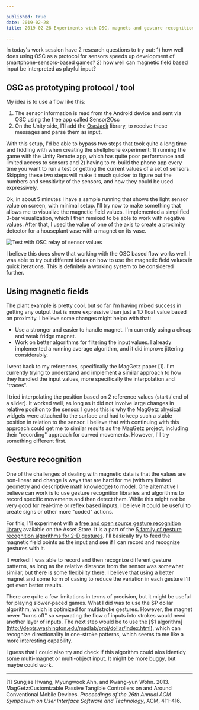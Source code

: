 ```yaml
---

published: true
date: 2019-02-28
title: 2019-02-28 Experiments with OSC, magnets and gesture recognition

---
```


In today's work session have 2 research questions to try out: 1) how well does using OSC as a protocol for sensors speeds up development of smartphone-sensors-based games? 2) how well can magnetic field based input be interpreted as playful input?

## OSC as prototyping protocol / tool

My idea is to use a flow like this:

1. The sensor information is read from the Android device and sent via OSC using the free app called Sensor2Osc 
2. On the Unity side, I'll add the [OscJack](https://github.com/keijiro/OscJack) library, to receive these messages and parse them as input.

With this setup, I'd be able to bypass two steps that took quite a long time and fiddling with when creating the shellphone experiment: 1) running the game with the Unity Remote app, which has quite poor performance and limited access to sensors and 2) having to re-build the phone app every time you want to run a test or getting the current values of a set of sensors. Skipping these two steps will make it much quicker to figure out the numbers and sensitivity of the sensors, and how they could be used expressively.

Ok, in about 5 minutes I have a sample running that shows the light sensor value on screen, with minimal setup. I'll try now to make something that allows me to visualize the magnetic field values. I implemented a simplified 3-bar visualization, which I then remixed to be able to work with negative values. After that, I used the value of one of the axis to create a proximity detector for a houseplant vase with a magnet on its vase.

![Test with OSC relay of sensor values]({{site.baseurl}}/images/plant_friend.gif)

I believe this does show that working with the OSC based flow works well. I was able to try out different ideas on how to use the magnetic field values in quick iterations. This is definitely a working system to be considered further.

## Using magnetic fields

The plant example is pretty cool, but so far I'm having mixed success in getting any output that is more expressive than just a 1D float value based on proximity. I believe some changes might helpo with that:

- Use a stronger and easier to handle magnet. I'm currently using a cheap and weak fridge magnet.
- Work on better algorithms for filtering the input values. I already implemented a running average algorithm, and it did improve jittering considerably.

I went back to my references, specifically the MagGetz paper [1]. I'm currently trying to understand and implement a similar approach to how they handled the input values, more specifically the interpolation and "traces".

I tried interpolating the position based on 2 reference values (start / end of a slider). It worked well, as long as it did not involve large changes in relative position to the sensor. I guess this is why the MagGetz physical widgets were attached to the surface and had to keep such a stable position in relation to the sensor. I believe that with continuing with this approach could get me to similar results as the MagGetz project, including their "recording" approach for curved movements. However, I'll try something different first.

## Gesture recognition

One of the challenges of dealing with magnetic data is that the values are non-linear and change is ways that are hard for me (with my limited geometry and descriptive math knowledge) to model. One alternative I believe can work is to use gesture recognition libraries and algorithms to record specific movements and then detect them. While this might not be very good for real-time or reflex based inputs, I believe it could be useful to create signs or other more "coded" actions.

For this, I'll experiment with a [free and open source gesture recognition library](https://assetstore.unity.com/packages/tools/input-management/pdollar-point-cloud-gesture-recognizer-21660) available on the Asset Store. It is a part of the [$ family of gesture recognition algorithms for 2-D gestures](http://depts.washington.edu/madlab/proj/dollar/pdollar.html). I'll basically try to feed the magnetic field points as the input and see if I can record and recognize gestures with it. 

It worked! I was able to record and then recognize different gesture patterns, as long as the relative distance from the sensor was somewhat similar, but there is some flexibility there. I believe that using a better magnet and some form of casing to reduce the variation in each gesture I'll get even better results. 

There are quite a few limitations in terms of precision, but it might be useful for playing slower-paced games. What I did was to use the $P dollar algorithm, which is optimized for multistroke gestures. However, the magnet never "turns off" so separating the flow of inputs into strokes would need another layer of inputs. The next step would be to use the [$1 algorithm](http://depts.washington.edu/madlab/proj/dollar/index.html), which can recognize directionality in one-stroke patterns, which seems to me like a more interesting capability.

I guess that I could also try and check if this algorithm could alos identidy some multi-magnet or multi-object input. It might be more buggy, but maybe could work.

---

[1] Sungjae Hwang, Myungwook Ahn, and Kwang-yun Wohn. 2013. MagGetz:Customizable Passive Tangible Controllers on and Around Conventional Mobile Devices. _Proceedings of the 26th Annual ACM Symposium on User Interface Software and Technology_, ACM, 411–416.